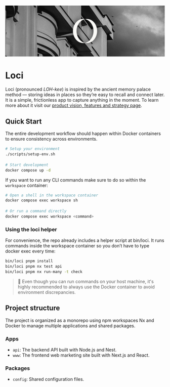 ![Loci Banner](./docs/images/banner.png)

# Loci

Loci (pronounced _LOH-kee_) is inspired by the ancient memory palace method — storing ideas in places so they’re easy to recall and connect later. It is a simple, frictionless app to capture anything in the moment. To learn more about it visit our [product vision, features and strategy page](https://github.com/emiliosheinz/loci/wiki/Product-vision,-features,-and-strategy).

## Quick Start

The entire development workflow should happen within Docker containers to ensure consistency across environments. 

```bash
# Setup your environment
./scripts/setup-env.sh

# Start development 
docker compose up -d
```

If you want to run any CLI commands make sure to do so within the `workspace` container:

```bash
# Open a shell in the workspace container
docker compose exec workspace sh 

# Or run a command directly
docker compose exec workspace <command>
```

### Using the loci helper

For convenience, the repo already includes a helper script at bin/loci. It runs commands inside the workspace container so you don’t have to type docker exec every time:

```bash
bin/loci pnpm install
bin/loci pnpm nx test api
bin/loci pnpm nx run-many -t check 
```

> 🚨 Even though you can run commands on your host machine, it's highly recommended to always use the Docker container to avoid environment discrepancies.

## Project structure

The project is organized as a monorepo using npm workspaces Nx and Docker to manage multiple applications and shared packages.

### Apps

- `api`: The backend API built with Node.js and Nest.
- `www`: The frontend web marketing site built with Next.js and React.

### Packages

- `config`: Shared configuration files.


